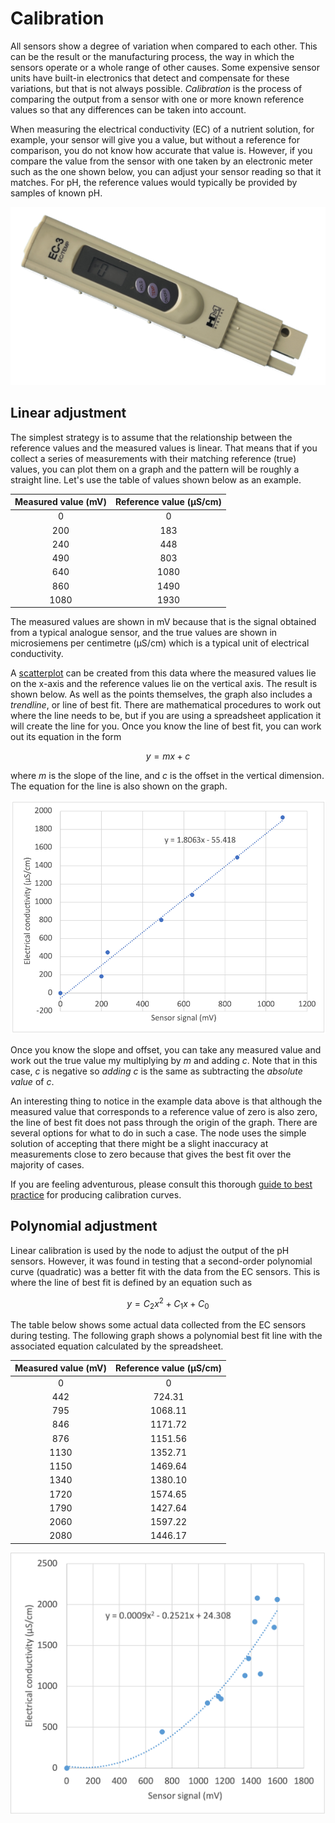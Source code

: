 # Calibration

All sensors show a degree of variation when compared to each other. This can be the result
or the manufacturing process, the way in which the sensors operate or a whole range of other
causes. Some expensive sensor units have built-in electronics that detect and compensate for
these variations, but that is not always possible. *Calibration* is the process of comparing
the output from a sensor with one or more known reference values so that any differences can
be taken into account.

When measuring the electrical conductivity (EC) of a nutrient solution, for example, your 
sensor will give you a value, but without a reference for comparison, you do not know how 
accurate that value is. However, if you compare the value from the sensor with one taken by
an electronic meter such as the one shown below, you can adjust your sensor reading so that 
it matches. For pH, the reference values would typically be provided by samples of known pH.

![Electrical conductivity meter](../img/ec_meter.png#centred)

## Linear adjustment

The simplest strategy is to assume that the relationship between the reference values and
the measured values is linear. That means that if you collect a series of measurements with
their matching reference (true) values, you can plot them on a graph and the pattern will be
roughly a straight line. Let's use the table of values shown below as an example.

| Measured value (mV) | Reference value (&mu;S/cm) |
|:-------------------:|:--------------------------:|
|          0          |             0              |
|         200         |            183             |
|         240         |            448             |
|         490         |            803             |
|         640         |            1080            |
|         860         |            1490            |
|        1080         |            1930            |

The measured values are shown in mV because that is the signal obtained from a typical analogue
sensor, and the true values are shown in microsiemens per centimetre (&mu;S/cm) which is a typical
unit of electrical conductivity.

A [scatterplot](https://www.mathsisfun.com/data/scatter-xy-plots.html) can be created from this 
data where the measured values lie on the x-axis and the reference values lie on the vertical axis.
The result is shown below. As well as the points themselves, the graph also includes a *trendline*,
or line of best fit. There are mathematical procedures to work out where the line needs to be,
but if you are using a spreadsheet application it will create the line for you. Once you know
the line of best fit, you can work out its equation in the form

$$
y = mx + c
$$

where *m* is the slope of the line, and *c* is the offset in the vertical dimension. The
equation for the line is also shown on the graph.

[![Scatterplot and linear trendline](../img/linear_regression.png#centred)](../img/linear_regression.png)

Once you know the slope and offset, you can take any measured value and work out the true value
my multiplying by *m* and adding *c*. Note that in this case, *c* is negative so *adding c* is 
the same as subtracting the *absolute value* of *c*.

An interesting thing to notice in the example data above is that although the measured value that
corresponds to a reference value of zero is also zero, the line of best fit does not pass through 
the origin of the graph. There are several options for what to do in such a case. The node uses
the simple solution of accepting that there might be a slight inaccuracy at measurements close to 
zero because that gives the best fit over the majority of cases.

If you are feeling adventurous, please consult this thorough
[guide to best practice](https://biosearch-cdn.azureedge.net/assetsv6/Calibration-curve-guide.pdf)
for producing calibration curves.

## Polynomial adjustment

Linear calibration is used by the node to adjust the output of the pH sensors. However, it was
found in testing that a second-order polynomial curve (quadratic) was a better fit with the
data from the EC sensors. This is where the line of best fit is defined by an equation such as

$$
y = C_2 x^2 + C_1 x + C_0
$$

The table below shows some actual data collected from the EC sensors during testing. The 
following graph shows a polynomial best fit line with the associated equation calculated by 
the spreadsheet.

| Measured value (mV) | Reference value (&mu;S/cm) |
|:-------------------:|:--------------------------:|
|          0          |             0              |
| 442 | 724.31 |
| 795 | 1068.11 |
| 846 | 1171.72 |
| 876 | 1151.56 |
| 1130 | 1352.71 |
| 1150 | 1469.64 |
| 1340 | 1380.10 |
| 1720 | 1574.65 |
| 1790 | 1427.64 |
| 2060 | 1597.22 |
| 2080 | 1446.17 |

[![Scatterplot and polynomial trendline](../img/polynomial_regression.png#centred)](../img/polynomial_regression.png)

